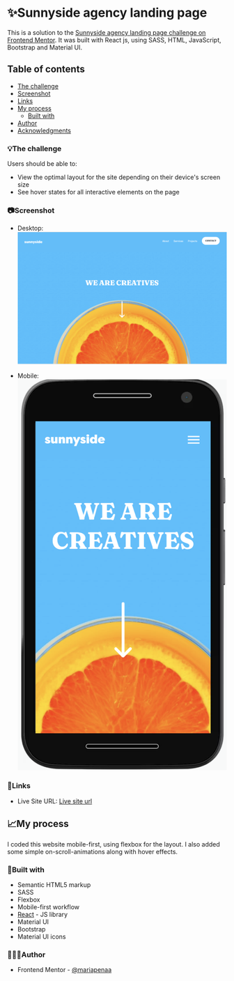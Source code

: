 # ✨Sunnyside agency landing page

This is a solution to the [Sunnyside agency landing page challenge on Frontend Mentor](https://www.frontendmentor.io/challenges/sunnyside-agency-landing-page-7yVs3B6ef). It was built with React js, using SASS, HTML, JavaScript, Bootstrap and Material UI.

## Table of contents

  - [The challenge](#the-challenge)
  - [Screenshot](#screenshot)
  - [Links](#links)
- [My process](#my-process)
  - [Built with](#built-with)
- [Author](#author)
- [Acknowledgments](#acknowledgments)


### 💡The challenge

Users should be able to:

- View the optimal layout for the site depending on their device's screen size
- See hover states for all interactive elements on the page

### 📷Screenshot

- Desktop: 
![](./public/desktop.png)

- Mobile: 
![](./public/mobile.png)


### 📌Links

- Live Site URL: [Live site url](https://mariapenaa.github.io/sunnyside-landing/)

## 📈My process
I coded this website mobile-first, using flexbox for the layout. I also added some simple on-scroll-animations along with hover effects.

### 🔨Built with

- Semantic HTML5 markup
- SASS
- Flexbox
- Mobile-first workflow
- [React](https://reactjs.org/) - JS library
- Material UI
- Bootstrap
- Material UI icons

### 💁🏽‍♀️Author

<!-- - Website - [Maria Peña](https://www.your-site.com) -->
- Frontend Mentor - [@mariapenaa](https://www.frontendmentor.io/profile/mariapenaa)



